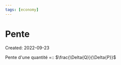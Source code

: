 ```yaml
---
tags: [economy] 
---
```

# Pente
Created: 2022-09-23

Pente d'une quantité =:: $\frac{\Delta{Q}}{\Delta{P}}$
<!--SR:!2022-09-27,4,270-->